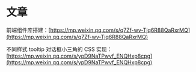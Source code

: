 # 文章

前端组件库搭建：[https://mp.weixin.qq.com/s/q7Zf-wv-Tjq6R88QaRxrMQ](https://mp.weixin.qq.com/s/q7Zf-wv-Tjq6R88QaRxrMQ)

不同样式 tooltip 对话框小三角的 CSS 实现：[https://mp.weixin.qq.com/s/ypD9NaTPwvf_ENQHxp8cpg](https://mp.weixin.qq.com/s/ypD9NaTPwvf_ENQHxp8cpg)
